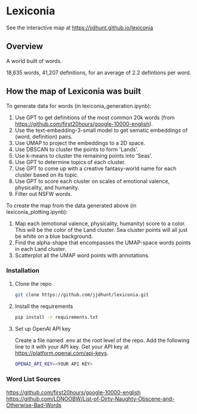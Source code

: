 # Lexiconia

See the interactive map at https://jjdhunt.github.io/lexiconia

## Overview

A world built of words.

18,635 words, 41,207 definitions, for an average of 2.2 defintions per word.

## How the map of Lexiconia was built

To generate data for words (in lexiconia_generation.ipynb):
1. Use GPT to get definitions of the most common 20k words (from https://github.com/first20hours/google-10000-english).
2. Use the text-embedding-3-small model to get sematic embeddings of (word, definition) pairs.
3. Use UMAP to project the embeddings to a 2D space.
4. Use DBSCAN to cluster the points to form 'Lands'.
5. Use k-means to cluster the remaining points into 'Seas'.
6. Use GPT to determine topics of each cluster.
7. Use GPT to come up with a creative fantasy-world name for each cluster based on its topic.
8. Use GPT to score each cluster on scales of emotional valence, physicality, and humanity.
9. Filter out NSFW words.

To create the map from the data generated above (in lexiconia_plotting.ipynb):
1. Map each (emotional valence, physicality, humanity) score to a color. This will be the color of the Land cluster. Sea cluster points will all just be white on a blue background.
2. Find the alpha-shape that encompasses the UMAP-space words points in each Land cluster.
3. Scatterplot all the UMAP word points with annotations.

### Installation

1. Clone the repo
   ```sh
   git clone https://github.com/jjdhunt/lexiconia.git

2. Install the requirements
   ```sh
   pip install -r requirements.txt

3. Set up OpenAI API key

   Create a file named .env at the root level of the repo. Add the following line to it with your API key. Get your API key at https://platform.openai.com/api-keys.
   
   ```sh
   OPENAI_API_KEY=<YOUR API KEY>

### Word List Sources
https://github.com/first20hours/google-10000-english
https://github.com/LDNOOBW/List-of-Dirty-Naughty-Obscene-and-Otherwise-Bad-Words
